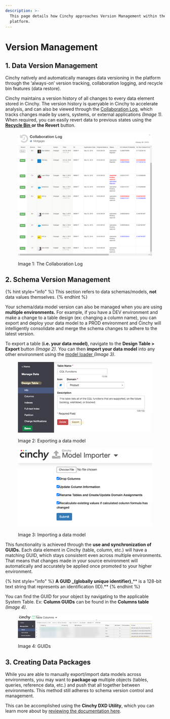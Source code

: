 ```yaml
---
description: >-
  This page details how Cinchy approaches Version Management within the
  platform.
---
```


# Version Management

## 1. Data Version Management

Cinchy natively and automatically manages data versioning in the platform through the ‘always-on’ version tracking, collaboration logging, and recycle bin features (data restore).

Cinchy maintains a version history of all changes to every data element stored in Cinchy. The version history is queryable in Cinchy to accelerate analysis, and can also be viewed through the [Collaboration Log](../data-management.md#6.-collaboration-log), which tracks changes made by users, systems, or external applications _(Image 1)._ When required, you can easily revert data to previous states using the [**Recycle Bin** ](https://platform.docs.cinchy.com/guides-for-using-cinchy/user-guides/data-management#recycle-bin)**or the Revert** button.

<figure><img src="../../../.gitbook/assets/image (128).png" alt=""><figcaption><p>Image 1: The Collaboration Log</p></figcaption></figure>

## 2. Schema Version Management

{% hint style="info" %}
This section refers to data schemas/models, **not** data values themselves.
{% endhint %}

Your schema/data model version can also be managed when you are using **multiple environments.** For example, if you have a DEV environment and make a change to a table design (ex: changing a column name), you can export and deploy your data model to a PROD environment and Cinchy will intelligently consolidate and merge the schema changes to adhere to the latest version.

To export a table (**i.e. your data model)**, navigate to the **Design Table > Export** button _(Image 2)._ You can then **import your data model** into any other environment using the [model loader ](https://platform.docs.cinchy.com/api-guide/api-overview#2.2-apps-modelloader)_(Image 3)._

<figure><img src="../../../.gitbook/assets/image (601).png" alt=""><figcaption><p>Image 2: Exporting a data model </p></figcaption></figure>

<figure><img src="../../../.gitbook/assets/image (681).png" alt=""><figcaption><p>Image 3: Importing a data model</p></figcaption></figure>

This functionality is achieved through the **use and synchronization of GUIDs.** Each data element in Cinchy (table, column, etc.) will have a matching GUID, which stays consistent even across multiple environments. That means that changes made in your source environment will automatically and accurately be applied once promoted to your higher environment.&#x20;

{% hint style="info" %}
**A GUID **_**(globally unique identifier)**_** is a 128-bit text string that represents an identification (ID).**
{% endhint %}

You can find the GUID for your object by navigating to the applicable System Table. Ex: **Column GUIDs** can be found in the **Columns table** _(Image 4)._

<figure><img src="../../../.gitbook/assets/image (437).png" alt=""><figcaption><p>Image 4: GUIDs</p></figcaption></figure>

## 3. Creating Data Packages

While you are able to manually export/import data models across environments, you may want to **package up** multiple objects (tables, queries, reference data, etc.) and push that all together between environments. This method still adheres to schema version control and management.

This can be accomplished using the **Cinchy DXD Utility**, which you can learn more about by [reviewing the documentation here](../../builder-guides/cinchydxd-utility/).
